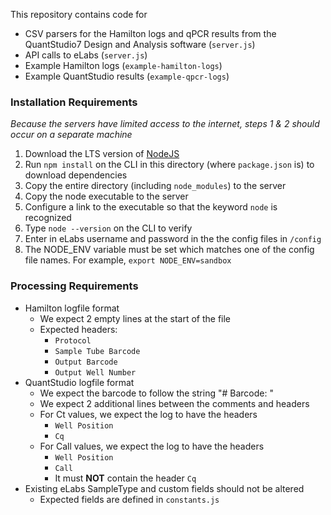 This repository contains code for 

* CSV parsers for the Hamilton logs and qPCR results from the QuantStudio7 Design and Analysis software (`server.js`)
* API calls to eLabs (`server.js`)
* Example Hamilton logs (`example-hamilton-logs`)
* Example QuantStudio results (`example-qpcr-logs`)

### Installation Requirements
*Because the servers have limited access to the internet, steps 1 & 2 should occur on a separate machine*
1) Download the LTS version of [NodeJS](https://nodejs.org/en/download/)
2) Run `npm install` on the CLI in this directory (where `package.json` is) to download dependencies
3) Copy the entire directory (including `node_modules`) to the server
4) Copy the node executable to the server
5) Configure a link to the executable so that the keyword `node` is recognized
6) Type `node --version` on the CLI to verify
7) Enter in eLabs username and password in the the config files in `/config`    
8) The NODE_ENV variable must be set which matches one of the config file names. For example, `export NODE_ENV=sandbox`

### Processing Requirements
* Hamilton logfile format   
   - We expect 2 empty lines at the start of the file    
   - Expected headers:     
      - `Protocol`       
      - `Sample Tube Barcode`    
      - `Output Barcode`    
      - `Output Well Number `   
* QuantStudio logfile format   
   - We expect the barcode to follow the string "# Barcode: "    
   - We expect 2 additional lines between the comments and headers     
   - For Ct values, we expect the log to have the headers    
       - `Well Position`    
       - `Cq`    
   - For Call values, we expect the log to have the headers
       - `Well Position`    
       - `Call`    
       - It must **NOT** contain the header `Cq`    
* Existing eLabs SampleType and custom fields should not be altered
   - Expected fields are defined in `constants.js`

